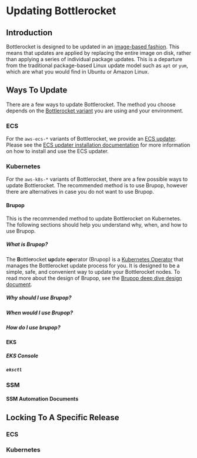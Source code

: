 # Updating Bottlerocket

## Introduction

Bottlerocket is designed to be updated in an [image-based fashion](https://github.com/bottlerocket-os/bottlerocket#updates). This means that updates are applied by replacing the entire image on disk, rather than applying a series of individual package updates. This is a departure from the traditional package-based Linux update model such as `apt` or `yum`, which are what you would find in Ubuntu or Amazon Linux.

## Ways To Update

There are a few ways to update Bottlerocket. The method you choose depends on the [Bottlerocket variant](https://github.com/bottlerocket-os/bottlerocket#variants) you are using and your environment.

### ECS

For the `aws-ecs-*` variants of Bottlerocket, we provide an [ECS updater](https://github.com/bottlerocket-os/bottlerocket-ecs-updater#how-it-works). Please see the [ECS updater installation documentation](https://github.com/bottlerocket-os/bottlerocket-ecs-updater#installation) for more information on how to install and use the ECS updater.

### Kubernetes

For the `aws-k8s-*` variants of Bottlerocket, there are a few possible ways to update Bottlerocket. The recommended method is to use Brupop, however there are alternatives in case you do not want to use Brupop.

#### Brupop

This is the recommended method to update Bottlerocket on Kubernetes. The following sections should help you understand why, when, and how to use Brupop.

##### What is Brupop?

The **B**ottle**r**ocket **up**date **op**erator (Brupop) is a [Kubernetes Operator](https://kubernetes.io/docs/concepts/extend-kubernetes/operator/) that manages the Bottlerocket update process for you. It is designed to be a simple, safe, and convenient way to update your Bottlerocket nodes. To read more about the design of Brupop, see the [Brupop deep dive design document](https://github.com/bottlerocket-os/bottlerocket-update-operator/blob/develop/design/1.0.0-release.md).

##### Why should I use Brupop?

##### When would I use Brupop?

##### How do I use brupop?

#### EKS

##### EKS Console

##### `eksctl`

### SSM

#### SSM Automation Documents

## Locking To A Specific Release

### ECS

### Kubernetes
